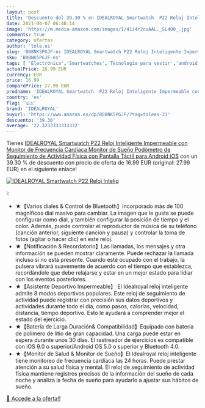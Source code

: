 ```yaml
---
layout: post
title: 'Descuento del 39.30 % en IDEALROYAL Smartwatch  P22 Reloj Intelig'
date: 2021-04-07 06:48:14
image: 'https://m.media-amazon.com/images/I/41i4r2cvAAL._SL400_.jpg'
comments: true
category: ofertas
author: 'tole.es'
slug: 'B08NK5PGJF-es IDEALROYAL Smartwatch P22 Reloj Inteligente Impermeable...'
sku: 'B08NK5PGJF-es'
tags: [ 'Electrónica','Smartwatches','Tecnología para vestir','android','idealroyal', ]
actualPrice: 16.99 EUR
currency: EUR
price: 16.99
comparePrice: 27.99 EUR
prodname: 'IDEALROYAL Smartwatch  P22 Reloj Inteligente Impermeable con Monitor de Frecuencia Cardíaca  Monitor de Sueño  Podómetro de Seguimiento de Actividad Física con Pantalla Táctil para Android iOS'
country: 'es'
flag: '🇪🇸'
brand: 'IDEALROYAL'
buyurl: 'https://www.amazon.es/dp/B08NK5PGJF/?tag=tolees-21'
descuento: '39.30'
average: '22.3233333333332'
---
```


Tienes [IDEALROYAL Smartwatch  P22 Reloj Inteligente Impermeable con Monitor de Frecuencia Cardíaca  Monitor de Sueño  Podómetro de Seguimiento de Actividad Física con Pantalla Táctil para Android iOS](https://www.amazon.es/dp/B08NK5PGJF/?tag=tolees-21) con un 39.30 % de descuento con precio de oferta de 16.99 EUR (original: 27.99 EUR) en el siguiente enlace!

[![IDEALROYAL Smartwatch  P22 Reloj Intelig](https://m.media-amazon.com/images/I/41i4r2cvAAL._SL400_.jpg)](https://www.amazon.es/dp/B08NK5PGJF/?tag=tolees-21)

ℹ️:

- ★【Varios diales & Control de Bluetooth】Incorporado más de 100 magníficos dial masivo para cambiar. La imagen que le gusta se puede configurar como dial, y también configurar la posición de tiempo y el color. Además, puede controlar el reproductor de música de su teléfono (canción anterior, siguiente canción y pausa) y controlar la toma de fotos (agitar o hacer clic) en este reloj.
- ★【Notificación & Recordatorio】Las llamadas, los mensajes y otra información se pueden mostrar claramente. Puede rechazar la llamada incluso si no está presente. Cuando esté ocupado con el trabajo, la pulsera vibrará suavemente de acuerdo con el tiempo que establezca, recordándole que debe relajarse y estar en un mejor estado para lidiar con los eventos posteriores.
- ★【Asistente Deportivo Impermeable】 El Idealroyal reloj inteligente admite 8 modos deportivos populares. Este reloj de seguimiento de actividad puede registrar con precisión sus datos deportivos y actividades durante todo el día, como pasos, calorías, velocidad, distancia, tiempo deportivo. Esto le ayudará a comprender mejor el estado del ejercicio.
- ★【Batería de Larga Duración& Compatibilidad】Equipado con batería de polímero de litio de gran capacidad. Una carga puede estar en espera durante unos 30 días. El rastreador de ejercicios es compatible con iOS 9.0 o superior/Android OS 5.0 o superior y Bluetooth 4.0.
- ★【Monitor de Salud & Monitor de Sueño】El Idealroyal reloj inteligente tiene monitoreo de frecuencia cardíaca las 24 horas. Puede prestar atención a su salud física y mental. El reloj de seguimiento de actividad física mantiene registros precisos de la información del sueño de cada noche y analiza la fecha de sueño para ayudarlo a ajustar sus hábitos de sueño.

[🛒 Accede a la oferta!!](https://www.amazon.es/dp/B08NK5PGJF/?tag=tolees-21)
